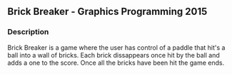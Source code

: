 ## Brick Breaker - Graphics Programming 2015
### Description
Brick Breaker is a game where the user has control of a paddle that hit's a ball into a wall of bricks.
Each brick dissappears once hit by the ball and adds a one to the score. Once all the bricks have been hit the game ends.



